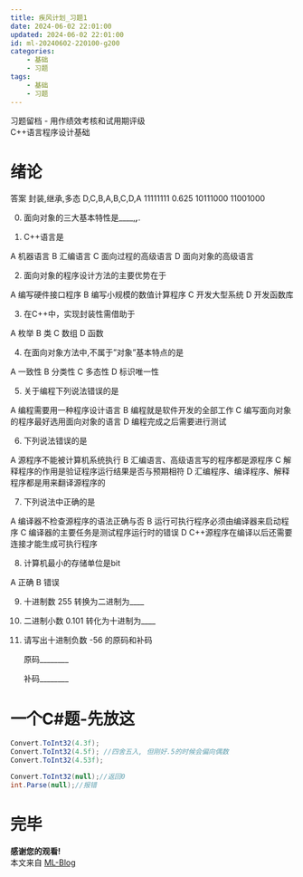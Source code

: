 ```yaml
---
title: 疾风计划_习题1
date: 2024-06-02 22:01:00
updated: 2024-06-02 22:01:00
id: ml-20240602-220100-g200
categories:
	- 基础
	- 习题
tags: 
	- 基础
	- 习题
---
```



习题留档 - 用作绩效考核和试用期评级  
C++语言程序设计基础

<!--more-->

# 绪论

答案
封装,继承,多态
D,C,B,A,B,C,D,A
11111111
0.625
10111000
11001000


0. 面向对象的三大基本特性是____,_______,_______.


1. C++语言是

A 机器语言
B 汇编语言
C 面向过程的高级语言
D 面向对象的高级语言


2. 面向对象的程序设计方法的主要优势在于

A 编写硬件接口程序
B 编写小规模的数值计算程序
C 开发大型系统
D 开发函数库

3. 在C++中，实现封装性需借助于

A 枚举
B 类
C 数组
D 函数


4. 在面向对象方法中,不属于”对象”基本特点的是

A 一致性
B 分类性
C 多态性
D 标识唯一性


5. 关于编程下列说法错误的是

A 编程需要用一种程序设计语言
B 编程就是软件开发的全部工作
C 编写面向对象的程序最好选用面向对象的语言
D 编程完成之后需要进行测试


6. 下列说法错误的是

A 源程序不能被计算机系统执行
B 汇编语言、高级语言写的程序都是源程序
C 解释程序的作用是验证程序运行结果是否与预期相符
D 汇编程序、编译程序、解释程序都是用来翻译源程序的


7. 下列说法中正确的是

A 编译器不检查源程序的语法正确与否
B 运行可执行程序必须由编译器来启动程序
C 编译器的主要任务是测试程序运行时的错误
D C++源程序在编译以后还需要连接才能生成可执行程序


8. 计算机最小的存储单位是bit

A 正确
B 错误


9. 十进制数 255 转换为二进制为____


10. 二进制小数 0.101 转化为十进制为____


11. 请写出十进制负数 -56 的原码和补码
  
    原码________

    补码________


# 一个C#题-先放这

```C#
Convert.ToInt32(4.3f);
Convert.ToInt32(4.5f); //四舍五入, 但刚好.5的时候会偏向偶数
Convert.ToInt32(4.53f);

Convert.ToInt32(null);//返回0
int.Parse(null);//报错

```

# 完毕

**感谢您的观看!**  
本文来自 [ML-Blog][ML-Blog_Link]

<!-- 图片 -->


<!-- 链接 -->


<!-- 水印 -->
[ML-Blog_Link]:https://userminghaoli.github.io/ "我的博客"


